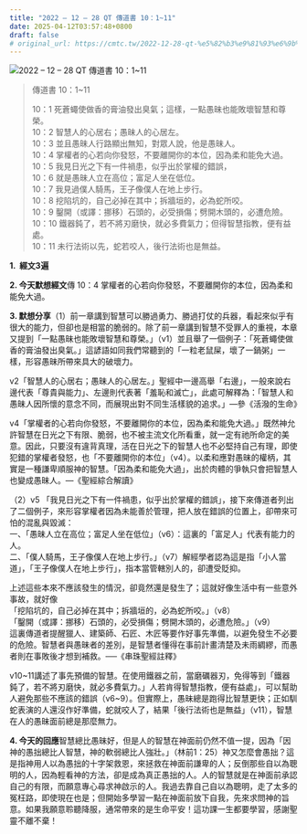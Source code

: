 ```yaml
---
title: "2022 – 12 – 28 QT 傳道書 10：1~11"
date: 2025-04-12T03:57:48+0800
draft: false
# original_url: https://cmtc.tw/2022-12-28-qt-%e5%82%b3%e9%81%93%e6%9b%b8-10%ef%bc%9a111
---
```


![2022 – 12 – 28 QT 傳道書 10：1~11](/images/qt.jpg  "2022 – 12 – 28 QT 傳道書 10：1~11")

> 傳道書 10：1~11
>
> 10：1 死蒼蠅使做香的膏油發出臭氣；這樣，一點愚昧也能敗壞智慧和尊榮。  
> 10：2 智慧人的心居右；愚昧人的心居左。  
> 10：3 並且愚昧人行路顯出無知，對眾人說，他是愚昧人。  
> 10：4 掌權者的心若向你發怒，不要離開你的本位，因為柔和能免大過。  
> 10：5 我見日光之下有一件禍患，似乎出於掌權的錯誤，  
> 10：6 就是愚昧人立在高位；富足人坐在低位。  
> 10：7 我見過僕人騎馬，王子像僕人在地上步行。  
> 10：8 挖陷坑的，自己必掉在其中；拆牆垣的，必為蛇所咬。  
> 10：9 鑿開（或譯：挪移）石頭的，必受損傷；劈開木頭的，必遭危險。  
> 10：10 鐵器鈍了，若不將刃磨快，就必多費氣力；但得智慧指教，便有益處。  
> 10：11 未行法術以先，蛇若咬人，後行法術也是無益。

**1.  經文3遍**

**2. 今天默想經文**傳 10：4 掌權者的心若向你發怒，不要離開你的本位，因為柔和能免大過。

**3. 默想分享**（1）前一章講到智慧可以勝過勇力、勝過打仗的兵器，看起來似乎有很大的能力，但卻也是相當的脆弱的。除了前一章講到智慧不受罪人的重視，本章又提到「一點愚昧也能敗壞智慧和尊榮。」（v1）並且舉了一個例子：「死蒼蠅使做香的膏油發出臭氣。」這諺語如同我們常聽到的「一粒老鼠屎，壞了一鍋粥」一樣，形容愚昧所帶來具大的破壞力。

v2「智慧人的心居右；愚昧人的心居左。」聖經中一邊高舉「右邊」，一般來說右邊代表「尊貴與能力」、左邊則代表著「羞恥和滅亡」，此處可解釋為：「智慧人和愚昧人因所懷的意念不同，而展現出對不同生活樣貌的追求。」—參《活潑的生命》

v4「掌權者的心若向你發怒，不要離開你的本位，因為柔和能免大過。」既然神允許智慧在日光之下有限、脆弱，也不被主流文化所看重，就一定有祂所命定的美意。因此，只要沒有違背真理，活在日光之下的智慧人也不必堅持自己有理，即使犯錯的掌權者發怒，也「不要離開你的本位」（v4）。以柔和應對愚昧的權柄，其實是一種謙卑順服神的智慧。「因為柔和能免大過」，出於肉體的爭執只會把智慧人也變成愚昧人。—《聖經綜合解讀》

（2）v5 「我見日光之下有一件禍患，似乎出於掌權的錯誤」，接下來傳道者列出了二個例子，來形容掌權者因為未能善於管理，把人放在錯誤的位置上，卻帶來可怕的混亂與毀滅：  
一、「愚昧人立在高位；富足人坐在低位」（v6）：這裏的「富足人」代表有能力的人。  
二、「僕人騎馬，王子像僕人在地上步行。」（v7）解經學者認為這是指「小人當道」，「王子像僕人在地上步行」，指本當管轄別人的，卻遭受貶抑。

上述這些本來不應該發生的情況，卻竟然還是發生了；這就好像生活中有一些意外事故，就好像  
「挖陷坑的，自己必掉在其中；拆牆垣的，必為蛇所咬。」（v8）  
「鑿開（或譯：挪移）石頭的，必受損傷；劈開木頭的，必遭危險。」（v9）  
這裏傳道者提醒獵人、建築師、石匠、木匠等要作好事先準備，以避免發生不必要的危險。智慧者與愚昧者的差別，是智慧者懂得在事前計畫清楚及未雨綢繆，而愚者則在事敗後才想到補救。──《串珠聖經註釋》

v10~11講述了事先預備的智慧。在使用鐵器之前，當磨礪器刃，免得等到「鐵器鈍了，若不將刃磨快，就必多費氣力。」人若肯得智慧指教，便有益處」，可以幫助人避免那些不應該的錯誤（v6~9）。但實際上，愚昧總是跑得比智慧更快；正如馴蛇表演的人還沒作好準備，蛇就咬人了，結果「後行法術也是無益」（v11），智慧在人的愚昧面前總是那麼無力。

**4. 今天的回應**智慧總比愚昧好，但是人的智慧在神面前仍然不值一提，因為「因神的愚拙總比人智慧，神的軟弱總比人強壯。」（林前1：25）神又怎麼會愚拙？這是指神用人以為愚拙的十字架救恩，來拯救在神面前謙卑的人；反倒那些自以為聰明的人，因為輕看神的方法，卻是成為真正愚拙的人。人的智慧就是在神面前承認自己的有限，而願意專心尋求神啟示的人。我過去靠自己自以為聰明，走了太多的冤枉路，即使現在也是；但開始多學習一點在神面前放下自我，先來求問神的旨意。如果我願意聆聽降服，通常帶來的是生命平安！這功課一生都要學習，感謝聖靈不離不棄！